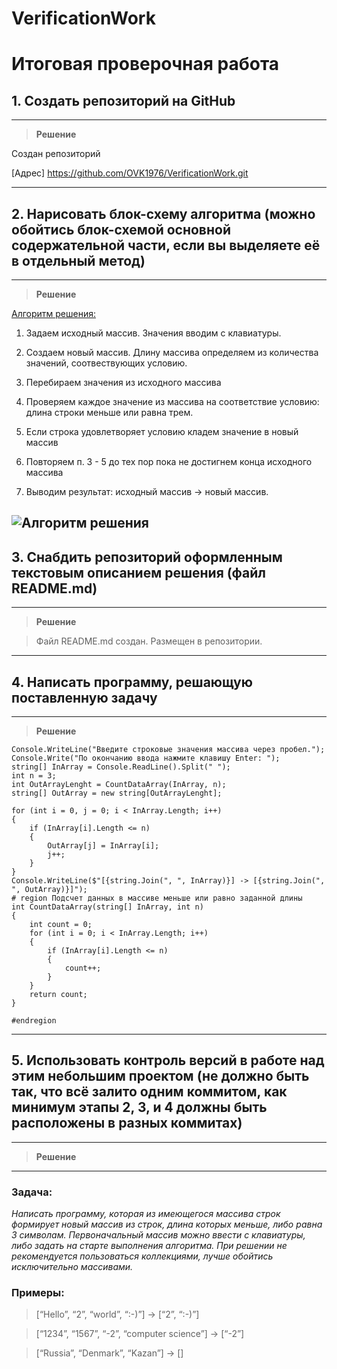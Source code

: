 # VerificationWork
# Итоговая проверочная работа

   ##  1. Создать репозиторий на GitHub
---
>**Решение**

Создан репозиторий

[Адрес]  https://github.com/OVK1976/VerificationWork.git

---
## 2. Нарисовать блок-схему алгоритма (можно обойтись блок-схемой основной содержательной части, если вы выделяете её в отдельный метод)
----
>**Решение**

<u>Алгоритм решения:</u>
1. Задаем исходный массив. Значения вводим с клавиатуры.

2. Создаем новый массив. Длину массива определяем из количества значений, соотвествующих условию.

3. Перебираем значения из исходного массива

4. Проверяем каждое значение из массива на соответствие условию: длина строки меньше или равна трем.

5. Если строка удовлетворяет условию кладем значение в новый массив

6. Повторяем п. 3 - 5 до тех пор пока не достигнем конца исходного массива
7. Выводим результат: исходный массив -> новый массив.

![Алгоритм решения](../../../../../../../../C:/%D0%94%D0%BE%D0%BA%D1%83%D0%BC%D0%B5%D0%BD%D1%82%D1%8B%20%D0%9E%D0%BB%D0%B5%D0%B3/%D0%AF%20%D0%B1%D1%80%D0%B5%D0%BD%D0%B4/%D0%9E%D0%B1%D1%83%D1%87%D0%B5%D0%BD%D0%B8%D0%B5/%D0%9F%D1%80%D0%BE%D0%B3%D1%80%D0%B0%D0%BC%D0%BC%D0%B8%D1%80%D0%BE%D0%B2%D0%B0%D0%BD%D0%B8%D0%B5/1%20%D1%87%D0%B5%D1%82%D0%B2%D0%B5%D1%80%D1%82%D1%8C/%D0%98%D1%82%D0%BE%D0%B3%D0%BE%D0%B2%D0%B0%D1%8F%20%D1%80%D0%B0%D0%B1%D0%BE%D1%82%D0%B0%201-3/VerificationWork/%D0%90%D0%BB%D0%B3%D0%BE%D1%80%D0%B8%D1%82%D0%BC%20%D1%80%D0%B5%D1%88%D0%B5%D0%BD%D0%B8%D1%8F.jpg)
-----
## 3. Снабдить репозиторий оформленным текстовым описанием решения (файл README.md)
--------
>**Решение**

> Файл README.md создан. Размещен в репозитории.
---------

## 4. Написать программу, решающую поставленную задачу
---
>**Решение**

```
Console.WriteLine("Введите строковые значения массива через пробел.");
Console.Write("По окончанию ввода нажмите клавишу Enter: ");
string[] InArray = Console.ReadLine().Split(" ");
int n = 3;
int OutArrayLenght = CountDataArray(InArray, n);
string[] OutArray = new string[OutArrayLenght];

for (int i = 0, j = 0; i < InArray.Length; i++)
{
    if (InArray[i].Length <= n)
    {
        OutArray[j] = InArray[i];
        j++;
    }
}
Console.WriteLine($"[{string.Join(", ", InArray)}] -> [{string.Join(", ", OutArray)}]");
# region Подсчет данных в массиве меньше или равно заданной длины
int CountDataArray(string[] InArray, int n)
{
    int count = 0;
    for (int i = 0; i < InArray.Length; i++)
    {
        if (InArray[i].Length <= n)
        {
            count++;
        }
    }
    return count;
}

#endregion
```
---
## 5. Использовать контроль версий в работе над этим небольшим проектом (не должно быть так, что всё залито одним коммитом, как минимум этапы 2, 3, и 4 должны быть расположены в разных коммитах)
---
>**Решение**


---
### **Задача**: 
_Написать программу, которая из имеющегося массива строк формирует новый массив из строк, длина которых меньше, либо равна 3 символам. Первоначальный массив можно ввести с клавиатуры, либо задать на старте выполнения алгоритма. При решении не рекомендуется пользоваться коллекциями, лучше обойтись исключительно массивами._

### Примеры:

>[“Hello”, “2”, “world”, “:-)”] → [“2”, “:-)”]

>[“1234”, “1567”, “-2”, “computer science”] → [“-2”]

>[“Russia”, “Denmark”, “Kazan”] → []